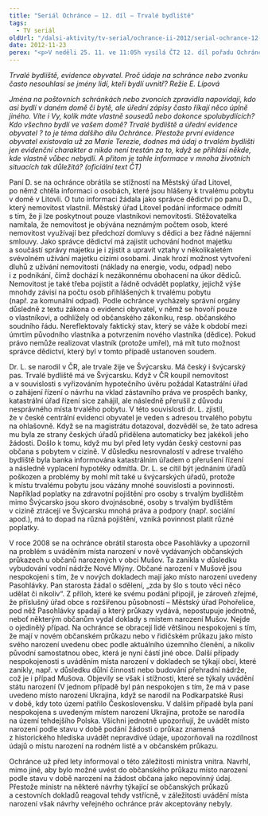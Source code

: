 ```yaml
---
title: "Seriál Ochránce – 12. díl – Trvalé bydliště"
tags:
  - TV seriál
oldUrl: "/dalsi-aktivity/tv-serial/ochrance-ii-2012/serial-ochrance-12-dil-trvale-bydliste-1/"
date: 2012-11-23
perex: "<p>V neděli 25. 11. ve 11:05h vysílá ČT2 12. díl pořadu Ochránce, tentokrát o trvalém bydlišti a evidenci obyvatel. Reprízu dílu uvidíte na ČT2 v úterý 27. 11. v 9:00h.</p>"
---
```


<!-- imported from the old website -->

<p><em>Trvalé bydliště, evidence obyvatel. Proč údaje na schránce nebo zvonku často nesouhlasí se jmény lidí, kteří bydlí uvnitř? Režie E. Lípová</em></p><p><em>Jména na poštovních schránkách nebo zvoncích zpravidla napovídají, kdo asi bydlí v daném domě či bytě, ale úřední zápisy často říkají něco úplně jiného. Víte i Vy, kolik máte vlastně sousedů nebo dokonce spolubydlících? Kdo všechno bydlí ve vašem domě? Trvalé bydliště a úřední evidence obyvatel ? to je téma dalšího dílu Ochránce. Přestože první evidence obyvatel existovala už za Marie Terezie, dodnes má údaj o trvalém bydlišti jen evidenční charakter a nikdo není trestán za to, když se přihlásí někde, kde vlastně vůbec nebydlí. A přitom je tahle informace v mnoha životních situacích tak důležitá? (oficiální text ČT)</em></p><p>Paní D. se na ochránce obrátila se stížností na Městský úřad Litovel, po němž chtěla informaci o osobách, které jsou hlášeny k trvalému pobytu v domě v Litovli. O tuto informaci žádala jako správce dědictví po panu D., který nemovitost vlastnil. Městský úřad Litovel podání informace odmítl s tím, že ji lze poskytnout pouze vlastníkovi nemovitosti. Stěžovatelka namítala, že nemovitost je obývána neznámým počtem osob, které nemovitost využívají bez předchozí domluvy s dědici a bez řádné nájemní smlouvy. Jako správce dědictví má zajistit uchování hodnot majetku a součástí správy majetku je i zjistit a upravit vztahy v několikaletém svévolném užívání majetku cizími osobami. Jinak hrozí možnost vytvoření dluhů z užívání nemovitosti (náklady na energie, vodu, odpad) nebo i z podnikání, čímž dochází k nezákonnému obohacení na úkor dědiců. Nemovitost je také třeba pojistit a řádně odvádět poplatky, jejichž výše mnohdy závisí na počtu osob přihlášených k trvalému pobytu (např. za komunální odpad). Podle ochránce vycházely správní orgány důsledně z textu zákona o evidenci obyvatel, v němž se hovoří pouze o vlastníkovi, a odhlížely od občanského zákoníku, resp. občanského soudního řádu. Nereflektovaly faktický stav, který se váže k období mezi úmrtím původního vlastníka a potvrzením nového vlastníka (dědice). Pokud právo nemůže realizovat vlastník (protože umřel), má mít tuto možnost správce dědictví, který byl v tomto případě ustanoven soudem.</p><p>Dr. L. se narodil v ČR, ale trvale žije ve Švýcarsku. Má český i švýcarský pas. Trvalé bydliště má ve Švýcarsku. Když v ČR koupil nemovitost a v souvislosti s vyřizováním hypotečního úvěru požádal Katastrální úřad o zahájení řízení o návrhu na vklad zástavního práva ve prospěch banky, katastrální úřad řízení sice zahájil, ale následně přerušil z důvodu nesprávného místa trvalého pobytu. V této souvislosti dr. L. zjistil, že v české centrální evidenci obyvatel je veden s adresou trvalého pobytu na ohlašovně. Když se na magistrátu dotazoval, dozvěděl se, že tato adresa mu byla ze strany českých úřadů přidělena automaticky bez jakékoli jeho žádosti. Došlo k tomu, když mu byl před lety vydán český cestovní pas občana s pobytem v cizině. V důsledku nesrovnalostí v adrese trvalého bydliště byla banka informována katastrálním úřadem o přerušení řízení a následně vyplacení hypotéky odmítla. Dr. L. se cítil být jednáním úřadů poškozen a problémy by mohl mít také u švýcarských úřadů, protože k místu trvalému pobytu jsou vázány mnohé souvislosti a povinnosti. Například poplatky na zdravotní pojištění pro osoby s trvalým bydlištěm mimo Švýcarsko jsou skoro dvojnásobné, osoby s trvalým bydlištěm v cizině ztrácejí ve Švýcarsku mnohá práva a podpory (např. sociální apod.), má to dopad na různá pojištění, vzniká povinnost platit různé poplatky.</p><p>V roce 2008 se na ochránce obrátil starosta obce Pasohlávky a upozornil na problém s uváděním místa narození v nově vydávaných občanských průkazech u občanů narozených v obci Mušov. Ta zanikla v důsledku vybudování vodní nádrže Nové Mlýny. Občané narození v Mušově jsou nespokojeni s tím, že v nových dokladech mají jako místo narození uvedeny Pasohlávky. Pan starosta žádal o sdělení, „zda by šlo s touto věci něco udělat či nikoliv“. Z příloh, které ke svému podání připojil, je zároveň zřejmé, že příslušný úřad obce s rozšířenou působností – Městský úřad Pohořelice, pod něž Pasohlávky spadají a který průkazy vydává, nepostupuje jednotně, neboť některým občanům vydal doklady s místem narození Mušov. Nejde o ojedinělý případ. Na ochránce se obracejí lidé většinou nespokojeni s tím, že mají v novém občanském průkazu nebo v řidičském průkazu jako místo svého narození uvedenu obec podle aktuálního územního členění, a nikoliv původní samostatnou obec, která je nyní částí jiné obce. Další případy nespokojenosti s uváděním místa narození v dokladech se týkají obcí, které zanikly, např. v důsledku důlní činnosti nebo budování přehradní nádrže, což je i případ Mušova. Objevily se však i stížnosti, které se týkaly uvádění státu narození (V jednom případě byl pán nespokojen s tím, že má v pase uvedeno místo narození Ukrajina, když se narodil na Podkarpatské Rusi v době, kdy toto území patřilo Československu. V dalším případě byla paní nespokojena s uvedeným místem narození Ukrajina, protože se narodila na území tehdejšího Polska. Všichni jednotně upozorňují, že uvádět místo narození podle stavu v době podání žádosti o průkaz znamená z historického hlediska uvádět nepravdivé údaje, upozorňovali na rozdílnost údajů o místu narození na rodném listě a v občanském průkazu.</p><p>Ochránce už před lety informoval o této záležitosti ministra vnitra. Navrhl, mimo jiné, aby bylo možné uvést do občanského průkazu místo narození podle stavu v době narození na žádost občana jako nepovinný údaj. Přestože ministr na některé návrhy týkající se občanských průkazů a cestovních dokladů reagoval tehdy vstřícně, v záležitosti uvádění místa narození však návrhy veřejného ochránce práv akceptovány nebyly.</p>

